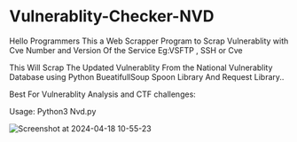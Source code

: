 # Vulnerablity-Checker-NVD

Hello Programmers This a Web Scrapper Program to Scrap Vulnerablity with Cve Number and Version Of the Service Eg:VSFTP , SSH or Cve 

This Will Scrap The Updated Vulnerablity From the National Vulnerablity Database using Python BueatifullSoup Spoon Library And Request Library..

Best For Vulnerablity Analysis and CTF challenges:

Usage: Python3 Nvd.py

![Screenshot at 2024-04-18 10-55-23](https://github.com/hack-with-ethics/Vulnerablity-Checker-NVD-/assets/111492120/4c3cdcb7-ef19-40c6-bf46-f87b6cc75643)

